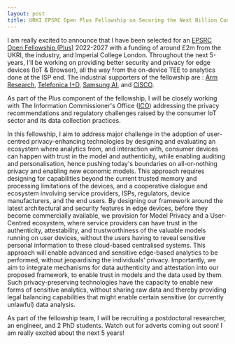 ```yaml
---
layout: post
title: URKI EPSRC Open Plus Fellowship on Securing the Next Billion Consumer Devices on the Edge
---
```


I am really excited to announce that I have been selected for an [EPSRC Open Fellowship (Plus)](https://www.ukri.org/opportunity/epsrc-open-fellowship/) 2022-2027 with a funding of around £2m from the UKRI, the industry, and Imperial College London. Throughout the next 5-years, I'll be working on providing better security and privacy for edge devices (IoT & Browser), all the way from the on-device TEE to analytics done at the ISP end. The industrial supporters of the fellowship are : [Arm Research](https://www.arm.com/resources/research), [Telefonica I+D](https://www.telefonica.com/en/web/innovation/core-innovation), [Samsung AI](https://research.samsung.com/aicenter_cambridge), and [CISCO](https://research.cisco.com/).

As part of the Plus component of the fellowship, I will be closely working with The Information Commissioner's Office ([ICO](https://ico.org.uk/)) addressing the privacy recommendations and regulatory challenges raised by the consumer IoT sector and its data collection practices.

In this fellowship, I aim to address major challenge in the adoption of user-centred privacy-enhancing technologies by designing and evaluating an ecosystem where analytics from, and interaction with, consumer devices can happen with trust in the model and authenticity, while enabling auditing and personalisation, hence pushing today's boundaries on all-or-nothing privacy and enabling new economic models. This approach requires designing for capabilities beyond the current trusted memory and processing limitations of the devices, and a cooperative dialogue and ecosystem involving service providers, ISPs, regulators, device manufacturers, and the end users. By designing our framework around the latest architectural and security features in edge devices, before they become commercially available, we provision for Model Privacy and a User-Centred ecosystem, where service providers can have trust in the authenticity, attestability, and trustworthiness of the valuable models running on user devices, without the users having to reveal sensitive personal information to these cloud-based centralised systems. This approach will enable advanced and sensitive edge-based analytics to be performed, without jeopardising the individuals' privacy. Importantly, we aim to integrate mechanisms for data authenticity and attestation into our proposed framework, to enable trust in models and the data used by them. Such privacy-preserving technologies have the capacity to enable new forms of sensitive analytics, without sharing raw data and thereby providing legal balancing capabilities that might enable certain sensitive (or currently unlawful) data analysis.

As part of the fellowship team, I will be recruiting a postdoctoral researcher, an engineer, and 2 PhD students. Watch out for adverts coming out soon! I am really excited about the next 5 years!
